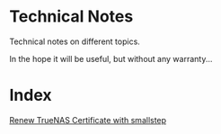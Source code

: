 # Technical Notes
Technical notes on different topics.

In the hope it will be useful, but without any warranty...

# Index

[Renew TrueNAS Certificate with smallstep](./renew-truenas-certificate-smallstep.md)
